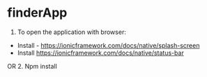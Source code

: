 # finderApp
1. To open the application with browser:
 - Install - https://ionicframework.com/docs/native/splash-screen
 - Install https://ionicframework.com/docs/native/status-bar
 
 OR
 2. Npm install 
 
